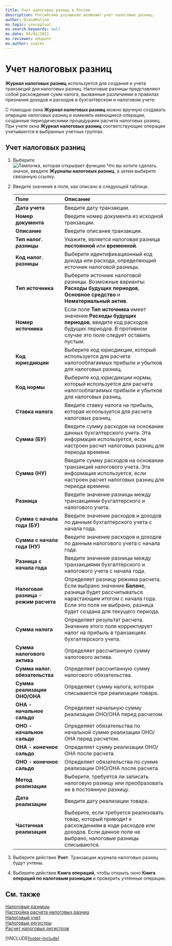 ```yaml
---
title: Учет налоговых разниц в России
description: Российские улучшения включают учет налоговых разниц.
author: DianaMalina
ms.topic: conceptual
ms.search.keywords: null
ms.date: 04/01/2021
ms.reviewer: edupont
ms.author: soalex
---
```


# <a name="post-tax-differences"></a>Учет налоговых разниц

**Журнал налоговых разниц** используется для создания и учета транзакций для налоговых разниц. Налоговые разницы представляют собой расхождения сумм налога, вызванные различиями в правилах признания доходов и расходов в бухгалтерском и налоговом учете.

С помощью окна **Журнал налоговых разниц** можно вручную создавать операции налоговых разниц и изменять имеющиеся операции, созданные периодическими процедурами расчета налоговых разниц. При учете окна **Журнал налоговых разниц** соответствующие операции учитываются в выбранных учетных группах.

## <a name="to-post-tax-differences"></a>Учет налоговых разниц

1. Выберите ![Лампочка, которая открывает функцию Что вы хотите сделать.](../../media/ui-search/search_small.png "Что вы хотите сделать") значок, введите **Журналы налоговых разниц**, а затем выберите связанную ссылку.

2. Введите значения в поля, как описано в следующей таблице.

   | Поле                    | Описание                                                  |
   | :----------------------- | :----------------------------------------------------------- |
   | **Дата учета**         | Введите дату транзакции.                                  |
   | **Номер документа**         | Введите номер документа из исходной транзакции.       |
   | **Описание**          | Введите описание транзакции.                     |
   | **Тип налог. разницы**       | Укажите, является налоговая разница **постоянной** или **временной**. |
   | **Код налог. разницы**       | Выберите идентификационный код дохода или расхода, определяющий источник налоговой разницы. |
   | **Тип источника**          | Выберите источник налоговой разницы. Возможные варианты: **Расходы будущих периодов**, **Основное средство** и **Нематериальный актив**. |
   | **Номер источника**           | Если поле **Тип источника** имеет значение **Расходы будущих периодов**, введите код расходов будущих периодов.  В противном случае это поле следует оставить пустым. |
   | **Код юрисдикции**    | Выберите код юрисдикции, который используется для расчета налогооблагаемых прибыли и убытков для налоговых разниц. |
   | **Код нормы**            | Выберите код юрисдикции нормы, который используется для расчета налогооблагаемых прибыли и убытков для налоговых разниц. |
   | **Ставка налога**           | Введите ставку налога на прибыль, которая используется для расчета налоговых разниц. |
   | **Сумма (БУ)**        | Введите сумму расходов на основании данных бухгалтерского учета. Эта информация используется, если настроен расчет налоговых разниц для периода времени. |
   | **Сумма (НУ)**         | Введите сумму расходов на основании транзакций налогового учета. Эта информация используется, если настроен расчет налоговых разниц для периода времени. |
   | **Разница**           | Введите значение разницы между транзакциями бухгалтерского и налогового учета. |
   | **Сумма с начала года (БУ)**    | Введите значение расходов и доходов по данным бухгалтерского учета с начала года. |
   | **Сумма с начала года (НУ)**     | Введите значение расходов и доходов по данным налогового учета с начала года. |
   | **Разница с начала года**       | Введите значение разницы между транзакциями бухгалтерского и налогового учета с начала года. |
   | **Налоговая разница - режим расчета** | Определяет разницу режима расчета. Если выбрано значение **Баланс**, разница будет рассчитываться нарастающим итогом с начала года. Если это поле не выбрано, разница будет создана для текущего периода. |
   | **Сумма налога**           | Определяет результат расчета. Значение этого поля корректирует налог на прибыль в транзакциях бухгалтерского учета. |
   | **Сумма налогового актива**     | Определяет рассчитанную сумму налогового актива.                   |
   | **Сумма налог. обязательства** | Определяет рассчитанную сумму налогового обязательства.               |
   | **Сумма реализации ОНО/ОНА**  | Определяет сумму налога, которая списывается при реализации товара. |
   | **ОНА - начальное сальдо** | Определяет начальную сумму реализации ОНО/ОНА перед расчетом.  |
   | **ОНО - начальное сальдо** | Определяет обязательства по начальной сумме реализации ОНО/ОНА перед расчетом. |
   | **ОНА - конечное сальдо**   | Определяет сумму реализации ОНО/ОНА после расчета.            |
   | **ОНО - конечное сальдо**   | Определяет обязательства по сумме реализации ОНО/ОНА после расчета.  |
   | **Метод реализации**        | Выберите, требуется ли записать налоговую разницу или преобразовать ее в постоянную разницу. |
   | **Дата реализации**        | Введите дату реализации товара.                       |
   | **Частичная реализация**     | Выберите, если требуется реализовать товар, который приводит к расхождениям в коде расходов или доходов. Если данное поле не выбрано, налоговые разницы списываются. |

3. Выберите действие **Учет**. Транзакции журнала налоговых разниц будут учтены.

4. Выберите действие **Книга операций**, чтобы открыть окно **Книга операций по налоговым разницам** и проверить учтенные операции.

## <a name="see-also"></a>См. также

[Налоговые разницы](Tax-Differences.md)  
[Настройка расчета налоговых разниц](Setting-up-Tax-Difference-Calculation.md)  
[Налоговый учет](Tax-Accounting.md)  
[Налоговые регистры](Tax-Registers.md)  
[Расчет налоговых регистров](How-to-Create-Tax-Registers.md)  


[!INCLUDE[footer-include](../../includes/footer-banner.md)]
